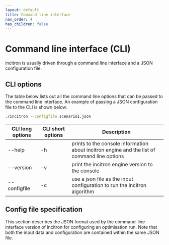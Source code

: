 ```yaml
---
layout: default
title: Command line interface
nav_order: 4
has_children: false
---
```


# Command line interface (CLI)

incitron is usually driven through a command line interface and a JSON configuration file.

## CLI options

The table below lists out all the command line options that can be passed to the command line interface.
An example of passing a JSON configuration file to the CLI is shown below.

```bash
./incitron --configfile scenario1.json
```

|  CLI long options   |  CLI short options  | Description                                                                                          |
|---------------------|---------------------|------------------------------------------------------------------------------------------------------|
| \-\-help            | \-h                 | prints to the console information about incitron engine and the list of command line options         |
| \-\-version         | \-v                 | print the incitron engine version to the console                                                     |
| \-\-configfile      | \-c                 | use a json file as the input configuration to run the incitron algorithm                             |

## Config file specification

This section describes the JSON format used by the command-line interface version of incitron for configuring an optimisation run. Note that both the input data and configuration are contained within the same JSON file.

